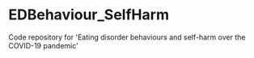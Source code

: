 # EDBehaviour_SelfHarm
Code repository for 'Eating disorder behaviours and self-harm over the COVID-19 pandemic'
